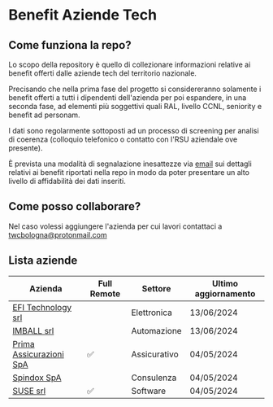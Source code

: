 # Benefit Aziende Tech

## Come funziona la repo?

Lo scopo della repository è quello di collezionare informazioni relative ai benefit offerti dalle aziende tech del territorio nazionale.

Precisando che nella prima fase del progetto si considereranno solamente i benefit offerti a tutti i dipendenti dell'azienda per poi espandere, in una seconda fase, ad elementi più soggettivi quali RAL, livello CCNL, seniority e benefit ad personam.

I dati sono regolarmente sottoposti ad un processo di screening per analisi di coerenza (colloquio telefonico o contatto con l'RSU aziendale ove presente).

È prevista una modalità di segnalazione inesattezze via [email](mailto:twcbologna@protonmail.com) sui dettagli relativi ai benefit riportati nella repo in modo da poter presentare un alto livello di affidabilità dei dati inseriti.

## Come posso collaborare?

Nel caso volessi aggiungere l'azienda per cui lavori contattaci a [twcbologna@protonmail.com](mailto:twcbologna@protonmail.com)

## Lista aziende

| **Azienda**                                      | **Full Remote** | Settore      | **Ultimo aggiornamento** |
| ------------------------------------------------------ | --------------------- | ------------ | ------------------------------ |
| [EFI Technology srl](aziende/efi.md)                      |                       | Elettronica  | 13/06/2024                     |
| [IMBALL srl](aziende/imball.md)                           |                       | Automazione  | 13/06/2024                     |
| [Prima Assicurazioni SpA](aziende/prima_assicurazioni.md) | ✅                    | Assicurativo | 04/05/2024                     |
| [Spindox SpA](aziende/spindox.md)                         |                       | Consulenza   | 04/05/2024                     |
| [SUSE srl](aziende/suse.md)                               | ✅                    | Software     | 04/05/2024                     |
